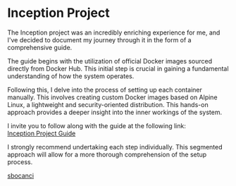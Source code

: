# Inception Project

The Inception project was an incredibly enriching experience for me, and I've decided to document my journey through it in the form of a comprehensive guide.  

The guide begins with the utilization of official Docker images sourced directly from Docker Hub. This initial step is crucial in gaining a fundamental understanding of how the system operates.  

Following this, I delve into the process of setting up each container manually. This involves creating custom Docker images based on Alpine Linux, a lightweight and security-oriented distribution. This hands-on approach provides a deeper insight into the inner workings of the system.  

I invite you to follow along with the guide at the following link:  
[Inception Project Guide](https://github.com/svvoii/Docker_WordPress_Nginx)

I strongly recommend undertaking each step individually. This segmented approach will allow for a more thorough comprehension of the setup process.

[sbocanci](https://github.com/svvoii)  
